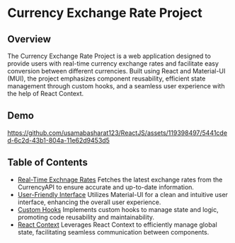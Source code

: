 # Currency Exchange Rate Project

## Overview

The Currency Exchange Rate Project is a web application designed to provide users with real-time currency exchange rates and facilitate easy conversion between different currencies. Built using React and Material-UI (MUI), the project emphasizes component reusability, efficient state management through custom hooks, and a seamless user experience with the help of React Context.

## Demo

https://github.com/usamabasharat123/ReactJS/assets/119398497/5441cded-6c2d-43b1-804a-11e62d9453d5

## Table of Contents
- [Real-Time Exchnage Rates](#features) Fetches the latest exchange rates from the CurrencyAPI to ensure accurate and up-to-date information.
- [User-Friendly Interface](#features) Utilizes Material-UI for a clean and intuitive user interface, enhancing the overall user experience.
- [Custom Hooks](#features) Implements custom hooks to manage state and logic, promoting code reusability and maintainability.
- [React Context](#features) Leverages React Context to efficiently manage global state, facilitating seamless communication between components.

